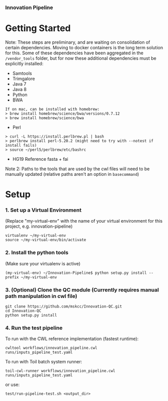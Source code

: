 ### Innovation Pipeline

# Getting Started

Note: These steps are preliminary, and are waiting on consolidation of certain dependencies. Moving to docker containers is the long term solution for this. Some of these dependencies have been aggregated in the `/vendor_tools` folder, but for now these additional dependencies must be explicitly installed:
  - Samtools
  - Trimgalore
  - Java 7
  - Java 8
  - Python
  - BWA
```
If on mac, can be installed with homebrew:
> brew install homebrew/science/bwa/versions/0.7.12
> brew install homebrew/science/bwa
```
  - Perl
```
> curl -L https://install.perlbrew.pl | bash
> perlbrew install perl-5.20.2 (might need to try with --notest if install fails)
> source ~/perl5/perlbrew/etc/bashrc
 ```
- HG19 Reference fasta + fai

Note 2: Paths to the tools that are used by the cwl files will need to be manually updated (relative paths aren't an option in `basecommand`)


# Setup

### 1. Set up a Virtual Environment
(Replace "my-virtual-env" with the name of your virtual environment for this project, e.g. innovation-pipeline)
```
virtualenv ~/my-virtual-env
source ~/my-virtual-env/bin/activate
```

### 2. Install the python tools
(Make sure your virtualenv is active)
```
(my-virtual-env) ~/Innovation-Pipeline$ python setup.py install --prefix ~/my-virtual-env
```

### 3. (Optional) Clone the QC module (Currently requires manual path manipulation in cwl file)
```
git clone https://github.com/mskcc/Innovation-QC.git
cd Innovation-QC
python setup.py install
```

### 4. Run the test pipeline
To run with the CWL reference implementation (fastest runtime):
```
cwltool workflows/innovation_pipeline.cwl runs/inputs_pipeline_test.yaml
```
To run with Toil batch system runner:
```
toil-cwl-runner workflows/innovation_pipeline.cwl runs/inputs_pipeline_test.yaml
```
or use:
```
test/run-pipeline-test.sh <output_dir>
```
